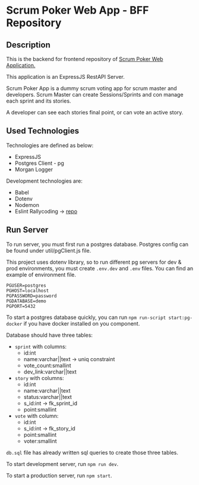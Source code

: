 # Scrum Poker Web App - BFF Repository

## Description

This is the backend for frontend repository of 
[Scrum Poker Web Application.](https://github.com/volaka/scrum-poker-frontend)

This application is an ExpressJS RestAPI Server.

Scrum Poker App is a dummy scrum voting app for scrum master and
developers. Scrum Master can create Sessions/Sprints and con
manage each sprint and its stories. 

A developer can see each stories final point, or can vote
an active story.
## Used Technologies 
Technologies are defined as below:

* ExpressJS
* Postgres Client - pg
* Morgan Logger

Development technologies are:

* Babel
* Dotenv
* Nodemon
* Eslint Rallycoding -> [repo](https://github.com/volaka/ESLint-Rallycoding)

## Run Server

To run server, you must first run a postgres database. 
Postgres config can be found under util/pgClient.js file.

This project uses dotenv library, so to run different pg servers for 
dev & prod environments, you must create `.env.dev` and `.env` files. 
You can find an example of environment file.

```dotenv
PGUSER=postgres
PGHOST=localhost
PGPASSWORD=password
PGDATABASE=demo
PGPORT=5432
```

To start a postgres database quickly, you can run 
`npm run-script start:pg-docker` if you have docker 
installed on you component.

Database should have three tables:

* `sprint` with columns:
  * id:int
  * name:varchar||text -> uniq constraint
  * vote_count:smallint
  * dev_link:varchar||text
* `story` with columns:
  * id:int
  * name:varchar||text
  * status:varchar||text
  * s_id:int -> fk_sprint_id
  * point:smallint
* `vote` with column:
  * id:int
  * s_id:int -> fk_story_id
  * point:smallint
  * voter:smallint
 
`db.sql` file has already written sql queries 
to create those three tables.

To start development server, run `npm run dev`.

To start a production server, run `npm start`.